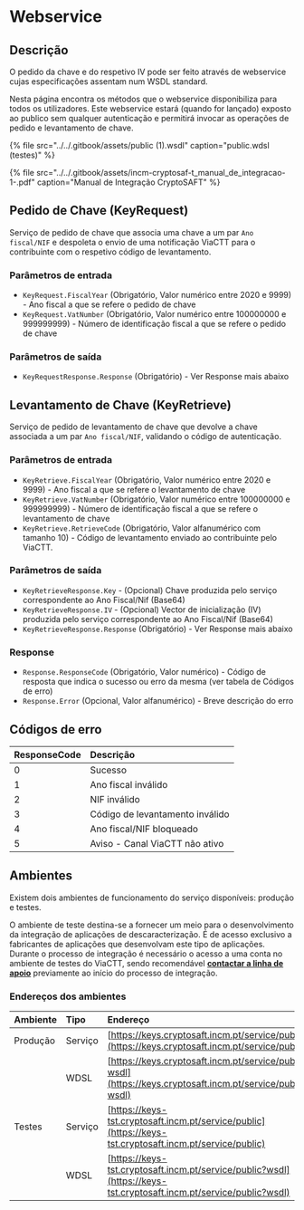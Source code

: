 # Webservice

## **Descrição**

O pedido da chave e do respetivo IV pode ser feito através de webservice cujas especificações assentam num WSDL standard.

Nesta página encontra os métodos que o webservice disponibiliza para todos os utilizadores. Este webservice estará \(quando for lançado\) exposto ao publico sem qualquer autenticação e permitirá invocar as operações de pedido e levantamento de chave.

{% file src="../../.gitbook/assets/public \(1\).wsdl" caption="public.wdsl \(testes\)" %}

{% file src="../../.gitbook/assets/incm-cryptosaf-t\_manual\_de\_integracao-1-.pdf" caption="Manual de Integração CryptoSAFT" %}

## Pedido de Chave \(KeyRequest\) 

Serviço de pedido de chave que associa uma chave a um par `Ano fiscal/NIF` e despoleta o envio de uma notificação ViaCTT para o contribuinte com o respetivo código de levantamento. 

### Parâmetros de entrada 

* `KeyRequest.FiscalYear` \(Obrigatório, Valor numérico entre 2020 e 9999\) - Ano fiscal a que se refere o pedido de chave 
* `KeyRequest.VatNumber` \(Obrigatório, Valor numérico entre 100000000 e 999999999\) - Número de identificação fiscal a que se refere o pedido de chave 

### Parâmetros de saída 

* `KeyRequestResponse.Response` \(Obrigatório\) - Ver Response mais abaixo 

## Levantamento de Chave \(KeyRetrieve\) 

Serviço de pedido de levantamento de chave que devolve a chave associada a um par `Ano fiscal/NIF`, validando o código de autenticação. 

### Parâmetros de entrada 

* `KeyRetrieve.FiscalYear` \(Obrigatório, Valor numérico entre 2020 e 9999\) - Ano fiscal a que se refere o levantamento de chave 
* `KeyRetrieve.VatNumber` \(Obrigatório, Valor numérico entre 100000000 e 999999999\) - Número de identificação fiscal a que se refere o levantamento de chave 
* `KeyRetrieve.RetrieveCode` \(Obrigatório, Valor alfanumérico com tamanho 10\) - Código de levantamento enviado ao contribuinte pelo ViaCTT. 

### Parâmetros de saída 

* `KeyRetrieveResponse.Key` - \(Opcional\) Chave produzida pelo serviço correspondente ao Ano Fiscal/Nif \(Base64\) 
* `KeyRetrieveResponse.IV` - \(Opcional\) Vector de inicialização \(IV\) produzida pelo serviço correspondente ao Ano Fiscal/Nif \(Base64\) 
* `KeyRetrieveResponse.Response` \(Obrigatório\) - Ver Response mais abaixo 

### Response 

* `Response.ResponseCode` \(Obrigatório, Valor numérico\) - Código de resposta que indica o sucesso ou erro da mesma \(ver tabela de Códigos de erro\) 
* `Response.Error` \(Opcional, Valor alfanumérico\) - Breve descrição do erro 

## Códigos de erro 

| ResponseCode  | Descrição  |
| :--- | :--- |
| 0  | Sucesso  |
| 1  | Ano fiscal inválido  |
| 2  | NIF inválido  |
| 3  | Código de levantamento inválido  |
| 4  | Ano fiscal/NIF bloqueado  |
| 5  | Aviso - Canal ViaCTT não ativo |

## Ambientes

Existem dois ambientes de funcionamento do serviço disponíveis: produção e testes.

O ambiente de teste destina-se a fornecer um meio para o desenvolvimento da integração de aplicações de descaracterização. É de acesso exclusivo a fabricantes de aplicações que desenvolvam este tipo de aplicações. Durante o processo de integração é necessário o acesso a uma conta no ambiente de testes do ViaCTT, sendo recomendável [**contactar a linha de apoio**](mailto:cryptosaft@incm.pt) previamente ao início do processo de integração.

### Endereços dos ambientes

| Ambiente | Tipo | Endereço |
| :--- | :--- | :--- |
| Produção | Serviço | [https://keys.cryptosaft.incm.pt/service/public](https://keys.cryptosaft.incm.pt/service/public) |
|  | WDSL | [https://keys.cryptosaft.incm.pt/service/public?wsdl](https://keys.cryptosaft.incm.pt/service/public?wsdl)  |
| Testes | Serviço | [https://keys-tst.cryptosaft.incm.pt/service/public](https://keys-tst.cryptosaft.incm.pt/service/public) |
|  | WDSL | [https://keys-tst.cryptosaft.incm.pt/service/public?wsdl](https://keys-tst.cryptosaft.incm.pt/service/public?wsdl) |

